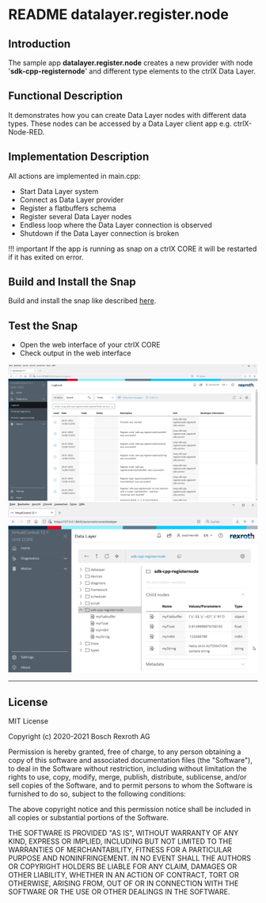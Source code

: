 # README datalayer.register.node

## Introduction

The sample app __datalayer.register.node__ creates a new provider with node '__sdk-cpp-registernode__' and different type elements to the ctrlX Data Layer.

## Functional Description

It demonstrates how you can create Data Layer nodes with different data types.
These nodes can be accessed by a Data Layer client app e.g. ctrlX-Node-RED.

## Implementation Description

All actions are implemented in main.cpp:

* Start Data Layer system
* Connect as Data Layer provider
* Register a flatbuffers schema
* Register several Data Layer nodes
* Endless loop where the Data Layer connection is observed
* Shutdown if the Data Layer connection is broken


!!! important
    If the app is running as snap on a ctrlX CORE it will be restarted if it has exited on error. 

## Build and Install the Snap

Build and install the snap like described [here](../README.md).

## Test the Snap

* Open the web interface of your ctrlX CORE
* Check output in the web interface

![Output in diagnosis logbook](docs/images/datalayer.register.node/messages.in.logbook.png)
![Data Layer tree](docs/images/datalayer.register.node/datalayer.register.node.png)

___

## License

MIT License

Copyright (c) 2020-2021 Bosch Rexroth AG

Permission is hereby granted, free of charge, to any person obtaining a copy
of this software and associated documentation files (the "Software"), to deal
in the Software without restriction, including without limitation the rights
to use, copy, modify, merge, publish, distribute, sublicense, and/or sell
copies of the Software, and to permit persons to whom the Software is
furnished to do so, subject to the following conditions:

The above copyright notice and this permission notice shall be included in all
copies or substantial portions of the Software.

THE SOFTWARE IS PROVIDED "AS IS", WITHOUT WARRANTY OF ANY KIND, EXPRESS OR
IMPLIED, INCLUDING BUT NOT LIMITED TO THE WARRANTIES OF MERCHANTABILITY,
FITNESS FOR A PARTICULAR PURPOSE AND NONINFRINGEMENT. IN NO EVENT SHALL THE
AUTHORS OR COPYRIGHT HOLDERS BE LIABLE FOR ANY CLAIM, DAMAGES OR OTHER
LIABILITY, WHETHER IN AN ACTION OF CONTRACT, TORT OR OTHERWISE, ARISING FROM,
OUT OF OR IN CONNECTION WITH THE SOFTWARE OR THE USE OR OTHER DEALINGS IN THE
SOFTWARE.
